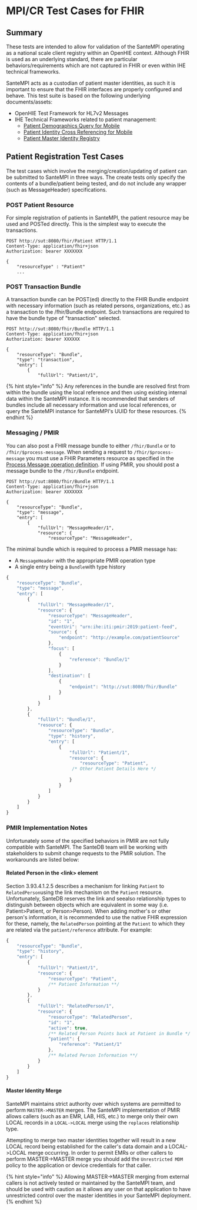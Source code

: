 # MPI/CR Test Cases for FHIR

## Summary

These tests are intended to allow for validation of the SanteMPI operating as a national scale client registry within an OpenHIE context. Although FHIR is used as an underlying standard, there are particular behaviors/requirements which are not captured in FHIR or even within IHE technical frameworks.

SanteMPI acts as a custodian of patient master identities, as such it is important to ensure that the FHIR interfaces are properly configured and behave. This test suite is based on the following underlying documents/assets:

* OpenHIE Test Framework for HL7v2 Messages
* IHE Technical Frameworks related to patient management:
  *  [Patient Demographics Query for Mobile](https://www.ihe.net/uploadedFiles/Documents/ITI/IHE_ITI_Suppl_PDQm.pdf)
  * [Patient Identity Cross Referencing for Mobile](https://www.ihe.net/uploadedFiles/Documents/ITI/IHE_ITI_Suppl_PIXm.pdf)
  * [Patient Master Identity Registry](https://www.ihe.net/uploadedFiles/Documents/ITI/IHE_ITI_Suppl_PMIR.pdf)  

## Patient Registration Test Cases

The test cases which involve the merging/creation/updating of patient can be submitted to SanteMPI in three ways. The create tests only specify the contents of a bundle/patient being tested, and do not include any wrapper \(such as MessageHeader\) specifications. 

### POST Patient Resource

For simple registration of patients in SanteMPI, the patient resource may be used and POSTed directly. This is the simplest way to execute the transactions. 

```http
POST http://sut:8080/fhir/Patient HTTP/1.1
Content-Type: application/fhir+json
Authorization: bearer XXXXXXX

{
    "resourceType" : "Patient"
    ...
```

### POST Transaction Bundle

A transaction bundle can be POST\(ed\) directly to the FHIR Bundle endpoint with necessary information \(such as related persons, organizations, etc.\) as a transaction to the /fhir/Bundle endpoint. Such transactions are required to have the bundle type of "transaction" selected.

```http
POST http://sut:8080/fhir/Bundle HTTP/1.1
Content-Type: application/fhir+json
Authorization: bearer XXXXXX

{
    "resourceType": "Bundle",
    "type": "transaction",
    "entry": [
        {
            "fullUrl": "Patient/1",
```

{% hint style="info" %}
Any references in the bundle are resolved first from within the bundle using the local reference and then using existing internal data within the SanteMPI instance. It is recommended that senders of bundles include all necessary information and use local references, or query the SanteMPI instance for SanteMPI's UUID for these resources.
{% endhint %}

### Messaging / PMIR

You can also post a FHIR message bundle to either `/fhir/Bundle` or to `/fhir/$process-message`. When sending a request to `/fhir/$process-message` you must use a FHIR Parameters resource as specified in the [Process Message operation definition](https://www.hl7.org/fhir/R4/messageheader-operation-process-message.html). If using PMIR, you should post a message bundle to the `/fhir/Bundle` endpoint.

```http
POST http://sut:8080/fhir/Bundle HTTP/1.1
Content-Type: application/fhir+json
Authorization: bearer XXXXXXX

{
    "resourceType": "Bundle",
    "type": "message",
    "entry": [
        {
            "fullUrl": "MessageHeader/1",
            "resource": {
                "resourceType": "MessageHeader",
```

The minimal bundle which is required to process a PMIR message has:

* A `MessageHeader` with the appropriate PMIR operation type
* A single entry being a `Bundle`with type history

```javascript
{
    "resourceType": "Bundle",
    "type": "message",
    "entry": [
        {
            "fullUrl": "MessageHeader/1",
            "resource": {
                "resourceType": "MessageHeader",
                "id": "1",
                "eventUri": "urn:ihe:iti:pmir:2019:patient-feed",
                "source": {
                    "endpoint": "http://example.com/patientSource"
                },
                "focus": [
                    {
                        "reference": "Bundle/1"
                    }
                ],
                "destination": [
                    {
                        "endpoint": "http://sut:8080/fhir/Bundle"
                    }
                ]
            }
        },
        {
            "fullUrl": "Bundle/1",
            "resource": {
                "resourceType": "Bundle",
                "type": "history",
                "entry": [
                    {
                        "fullUrl": "Patient/1",
                        "resource": {
                            "resourceType": "Patient",
                         /* Other Patient Details Here */
                            
                        }
                    }
                ]
            }
        }
    ]
}
```

### PMIR Implementation Notes

Unfortunately some of the specified behaviors in PMIR are not fully compatible with SanteMPI. The SanteDB team will be working with stakeholders to submit change requests to the PMIR solution. The workarounds are listed below:

#### Related Person in the &lt;link&gt; element

Section 3.93.4.1.2.5 describes a mechanism for linking `Patient` to `RelatedPerson`using the link mechanism on the `Patient` resource. Unfortunately, SanteDB reserves the link and seealso relationship types to distinguish between objects which are equivalent in some way \(i.e. Patient&gt;Patient, or Person&gt;Person\). When adding mother's or other person's information, it is recommended to use the native FHIR expression for these, namely, the `RelatedPerson` pointing at the `Patient` to which they are related via the `patient/reference` attribute. For example:

```javascript
{
    "resourceType": "Bundle",
    "type": "history",
    "entry": [
        {
            "fullUrl": "Patient/1",
            "resource": {
                "resourceType": "Patient",
                /** Patient Information **/
            }
        },
        {
            "fullUrl": "RelatedPerson/1",
            "resource": {
                "resourceType": "RelatedPerson",
                "id": "1",
                "active": true,
                /** Related Person Points back at Patient in Bundle */
                "patient": {
                    "reference": "Patient/1"
                },
                /** Related Person Information **/
            }
        }
    ]
}
```

#### Master Identity Merge

SanteMPI maintains strict authority over which systems are permitted to perform `MASTER->MASTER` merges. The SanteMPI implementation of PMIR allows callers \(such as an EMR, LAB, HIS, etc.\) to merge only their own LOCAL records in a `LOCAL->LOCAL` merge using the `replaces` relationship type. 

Attempting to merge two master identities together will result in a new LOCAL record being established for the caller's data domain and a LOCAL-&gt;LOCAL merge occurring. In order to permit EMRs or other callers to perform MASTER-&gt;MASTER merge you should add the `Unrestricted MDM` policy to the application or device credentials for that caller. 

{% hint style="info" %}
Allowing MASTER-&gt;MASTER merging from external callers is not actively tested or maintained by the SanteMPI team, and should be used with caution as it allows any user on that application to have unrestricted control over the master identities in your SanteMPI deployment.
{% endhint %}

